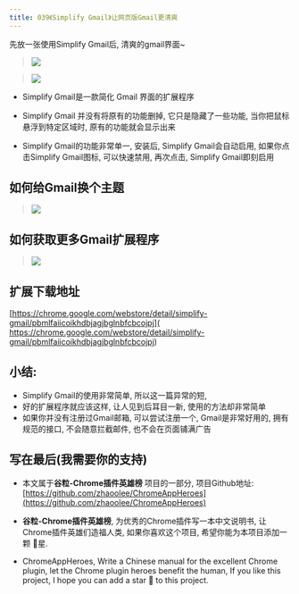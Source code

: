 ```yaml
---
title: 039《Simplify Gmail》让网页版Gmail更清爽
---
```

先放一张使用Simplify Gmail后, 清爽的gmail界面~

> ![](https://www.v2fy.com/asset/039_simplify_gmail/de1ec2f005854671b75feb3f5e484b8d.png)


> ![](https://www.v2fy.com/asset/039_simplify_gmail/45ee49beae1b451b80210a17856e97fe.gif)

- Simplify Gmail是一款简化 Gmail 界面的扩展程序

- Simplify Gmail 并没有将原有的功能删掉, 它只是隐藏了一些功能, 当你把鼠标悬浮到特定区域时, 原有的功能就会显示出来

- Simplify Gmail的功能非常单一, 安装后, Simplify Gmail会自动启用, 如果你点击Simplify Gmail图标, 可以快速禁用, 再次点击, Simplify Gmail即刻启用


## 如何给Gmail换个主题

> ![](https://www.v2fy.com/asset/039_simplify_gmail/895fe19ba16f4882b8a9c4fabb756092.gif)


## 如何获取更多Gmail扩展程序
> ![](https://www.v2fy.com/asset/039_simplify_gmail/bfa37cf207f644768697b1710c8fc0e7.gif)



## 扩展下载地址

[https://chrome.google.com/webstore/detail/simplify-gmail/pbmlfaiicoikhdbjagjbglnbfcbcojpj](
https://chrome.google.com/webstore/detail/simplify-gmail/pbmlfaiicoikhdbjagjbglnbfcbcojpj)


## 小结:
- Simplify Gmail的使用非常简单, 所以这一篇异常的短,
- 好的扩展程序就应该这样, 让人见到后耳目一新, 使用的方法却非常简单
- 如果你并没有注册过Gmail邮箱, 可以尝试注册一个, Gmail是非常好用的, 拥有规范的接口, 不会随意拦截邮件, 也不会在页面铺满广告



## 写在最后(我需要你的支持)

- 本文属于**谷粒-Chrome插件英雄榜** 项目的一部分, 项目Github地址: [https://github.com/zhaoolee/ChromeAppHeroes](https://github.com/zhaoolee/ChromeAppHeroes)

- **谷粒-Chrome插件英雄榜**, 为优秀的Chrome插件写一本中文说明书, 让Chrome插件英雄们造福人类, 如果你喜欢这个项目, 希望你能为本项目添加一颗 🌟星.

- ChromeAppHeroes, Write a Chinese manual for the excellent Chrome plugin, let the Chrome plugin heroes benefit the human, If you like this project, I hope you can add a star 🌟 to this project.

